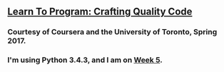 ## [Learn To Program: Crafting Quality Code](https://www.coursera.org/learn/program-code/home/welcome)  
### Courtesy of Coursera and the University of Toronto, Spring 2017.  
### I'm using Python 3.4.3, and I am on [Week 5](https://www.coursera.org/learn/program-code/home/week/5).  
